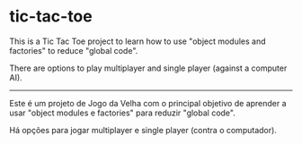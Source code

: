 # tic-tac-toe
This is a Tic Tac Toe project to learn how to use "object modules and factories" to reduce "global code".

There are options to play multiplayer and single player (against a computer AI).

--------------------------------------------------------

Este é um projeto de Jogo da Velha com o principal objetivo de aprender a usar "object modules e factories" para reduzir "global code".

Há opções para jogar multiplayer e single player (contra o computador).